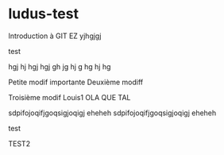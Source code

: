 # ludus-test
Introduction à GIT
EZ
yjhgjgj

test

hgj
hj
hgj
hgj
gh
jg
hj
g
hg
hj
hg

Petite modif importante
Deuxième modiff

Troisième modif
Louis1 OLA QUE TAL

sdpifojoqifjgoqsigjoqigj eheheh
sdpifojoqifjgoqsigjoqigj eheheh

test


TEST2